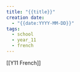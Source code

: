 ```yaml
---
title: "{{title}}"
creation date:
  - "{{date:YYYY-MM-DD}}"
tags:
  - school
  - year_11
  - french
---
```

[[Y11 French]]